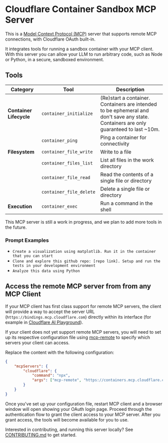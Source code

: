 # Cloudflare Container Sandbox MCP Server

This is a [Model Context Protocol (MCP)](https://modelcontextprotocol.io/introduction) server that supports remote MCP connections, with Cloudflare OAuth built-in.

It integrates tools for running a sandbox container with your MCP client. With this server you can allow your LLM to run arbitrary code, such as Node or Python, in a secure, sandboxed environment.

## Tools

| **Category**      | **Tool**                   | **Description**                                                               |
| ----------------- | -------------------------- | ----------------------------------------------------------------------------- |
| **Container Lifecycle**       | `container_initialize`            | (Re)start a container. Containers are intended to be ephemeral and don't save any state. Containers are only guaranteed to last ~10m.|
|                   | `container_ping`      | Ping a container for connectivity                          |
| **Filesystem** | `container_file_write`       | Write to a file                     |
|                   | `container_files_list`      | List all files in the work directory                          |
|                   | `container_file_read`      |  Read the contents of a single file or directory                              |
|                   | `container_file_delete`         | Delete a single file or directory                     |
| **Execution**       | `container_exec`             | Run a command in the shell |

This MCP server is still a work in progress, and we plan to add more tools in the future.


### Prompt Examples

- `Create a visualization using matplotlib. Run it in the container that you can start`
- `Clone and explore this github repo: [repo link]. Setup and run the tests in your development environment`
- `Analyze this data using Python`

## Access the remote MCP server from from any MCP Client

If your MCP client has first class support for remote MCP servers, the client will provide a way to accept the server URL (`https://bindings.mcp.cloudflare.com`) directly within its interface (for example in [Cloudflare AI Playground](https://playground.ai.cloudflare.com/)).

If your client does not yet support remote MCP servers, you will need to set up its respective configuration file using [mcp-remote](https://www.npmjs.com/package/mcp-remote) to specify which servers your client can access.

Replace the content with the following configuration:

```json
{
	"mcpServers": {
		"cloudflare": {
			"command": "npx",
			"args": ["mcp-remote", "https://containers.mcp.cloudflare.com/sse"]
		}
	}
}
```

Once you've set up your configuration file, restart MCP client and a browser window will open showing your OAuth login page. Proceed through the authentication flow to grant the client access to your MCP server. After you grant access, the tools will become available for you to use.

Interested in contributing, and running this server locally? See [CONTRIBUTING.md](CONTRIBUTING.md) to get started.